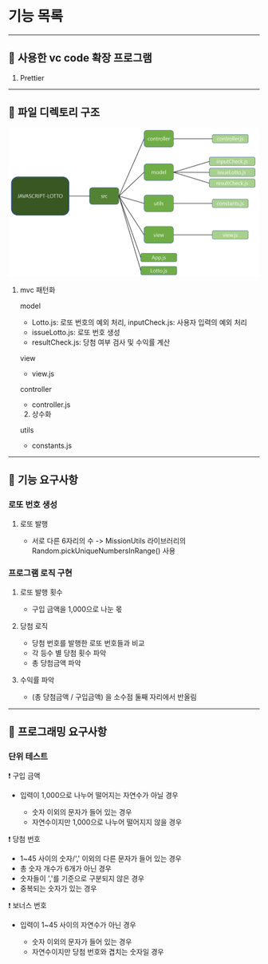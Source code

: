 # 기능 목록

---

## :pushpin: 사용한 vc code 확장 프로그램

1. Prettier

---

## :file_folder: 파일 디렉토리 구조

![Alt text](../images/3%EC%A3%BC%EC%B0%A8%20%EB%94%94%EB%A0%89%ED%86%A0%EB%A6%AC%20%EC%84%A4%EA%B3%84.png)

1. mvc 패턴화

   model

   - Lotto.js: 로또 번호의 예외 처리, inputCheck.js: 사용자 입력의 예외 처리
   - issueLotto.js: 로또 번호 생성
   - resultCheck.js: 당첨 여부 검사 및 수익률 계산

   view

   - view.js

   controller

   - controller.js

   2. 상수화

   utils

   - constants.js

---

## :memo: 기능 요구사항

### 로또 번호 생성

1. 로또 발행

   - 서로 다른 6자리의 수
     -> MissionUtils 라이브러리의 Random.pickUniqueNumbersInRange() 사용

### 프로그램 로직 구현

1. 로또 발행 횟수

   - 구입 금액을 1,000으로 나눈 몫

2. 당첨 로직

   - 당첨 번호를 발행한 로또 번호들과 비교
   - 각 등수 별 당첨 횟수 파악
   - 총 당첨금액 파악

3. 수익률 파악

   - (총 당첨금액 / 구입금액) 을 소수점 둘째 자리에서 반올림

---

## :memo: 프로그래밍 요구사항

### 단위 테스트

:heavy_exclamation_mark: 구입 금액

- 입력이 1,000으로 나누어 떨어지는 자연수가 아닐 경우

  - 숫자 이외의 문자가 들어 있는 경우
  - 자연수이지만 1,000으로 나누어 떨어지지 않을 경우

:heavy_exclamation_mark: 당첨 번호

- 1~45 사이의 숫자/',' 이외의 다른 문자가 들어 있는 경우
- 총 숫자 개수가 6개가 아닌 경우
- 숫자들이 ','를 기준으로 구분되지 않은 경우
- 중복되는 숫자가 있는 경우

:heavy_exclamation_mark: 보너스 번호

- 입력이 1~45 사이의 자연수가 아닌 경우

  - 숫자 이외의 문자가 들어 있는 경우
  - 자연수이지만 당첨 번호와 겹치는 숫자일 경우
